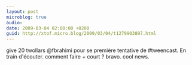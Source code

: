 ```yaml
---
layout: post
microblog: true
audio: 
date: 2009-03-04 02:00:00 +0200
guid: http://xtof.micro.blog/2009/03/04/t1279903897.html
---
```

give 20 twollars @fbrahimi pour se première tentative de #tweencast. En train d'écouter. comment faire + court ? bravo. cool news.

